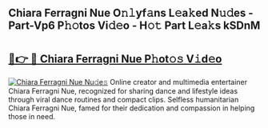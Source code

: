 ## Chiara Ferragni Nue O𝚗𝚕yf𝚊ns L𝚎a𝚔ed N𝚞𝚍es - Part-Vp6 P𝚑𝚘tos Vi𝚍𝚎o - H𝚘𝚝 Part L𝚎a𝚔s kSDnM

# <h2><a href="http://kf9c39.oniu.top/?m=Chiara+Ferragni+Nue">🔗👉 🔴 Chiara Ferragni Nue P𝚑ot𝚘𝚜 V𝚒d𝚎o</a></h2>

[![Chiara Ferragni Nue Nu𝚍e𝚜](https://i.imgur.com/0qMVB7G.gif)](http://kf9c39.oniu.top/?m=Chiara+Ferragni+Nue)
Online creator and multimedia entertainer Chiara Ferragni Nue, recognized for sharing dance and lifestyle ideas through viral dance routines and compact clips. Selfless humanitarian Chiara Ferragni Nue, famed for their dedication and compassion in helping those in need.  
